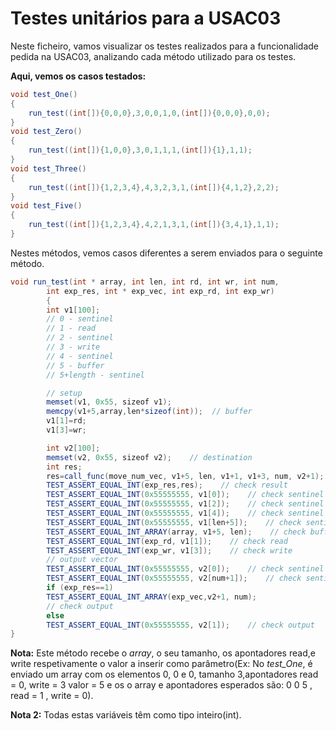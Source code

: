 # Testes unitários para a USAC03

Neste ficheiro, vamos visualizar os testes realizados para a funcionalidade pedida na USAC03, analizando cada método utilizado para os testes.

**Aqui, vemos os casos testados:**

```java
void test_One()
{
    run_test((int[]){0,0,0},3,0,0,1,0,(int[]){0,0,0},0,0);
}
void test_Zero()
{
    run_test((int[]){1,0,0},3,0,1,1,1,(int[]){1},1,1);
}
void test_Three()
{
    run_test((int[]){1,2,3,4},4,3,2,3,1,(int[]){4,1,2},2,2);
}
void test_Five()
{
    run_test((int[]){1,2,3,4},4,2,1,3,1,(int[]){3,4,1},1,1);
}

```
Nestes métodos, vemos casos diferentes a serem enviados para o seguinte método.

```java
void run_test(int * array, int len, int rd, int wr, int num,
        int exp_res, int * exp_vec, int exp_rd, int exp_wr)
        {
        int v1[100];
        // 0 - sentinel  
        // 1 - read 
        // 2 - sentinel  
        // 3 - write 
        // 4 - sentinel 
        // 5 - buffer 
        // 5+length - sentinel 	

        // setup 
        memset(v1, 0x55, sizeof v1);
        memcpy(v1+5,array,len*sizeof(int));  // buffer   
        v1[1]=rd;
        v1[3]=wr;

        int v2[100];
        memset(v2, 0x55, sizeof v2);    // destination 
        int res;
        res=call_func(move_num_vec, v1+5, len, v1+1, v1+3, num, v2+1);
        TEST_ASSERT_EQUAL_INT(exp_res,res);    // check result 
        TEST_ASSERT_EQUAL_INT(0x55555555, v1[0]);    // check sentinel 
        TEST_ASSERT_EQUAL_INT(0x55555555, v1[2]);    // check sentinel  
        TEST_ASSERT_EQUAL_INT(0x55555555, v1[4]);    // check sentinel  
        TEST_ASSERT_EQUAL_INT(0x55555555, v1[len+5]);    // check sentinel  
        TEST_ASSERT_EQUAL_INT_ARRAY(array, v1+5, len);    // check buffer 
        TEST_ASSERT_EQUAL_INT(exp_rd, v1[1]);    // check read   
        TEST_ASSERT_EQUAL_INT(exp_wr, v1[3]);    // check write  
        // output vector  
        TEST_ASSERT_EQUAL_INT(0x55555555, v2[0]);    // check sentinel 
        TEST_ASSERT_EQUAL_INT(0x55555555, v2[num+1]);    // check sentinel  
        if (exp_res==1)
        TEST_ASSERT_EQUAL_INT_ARRAY(exp_vec,v2+1, num);
        // check output
        else
        TEST_ASSERT_EQUAL_INT(0x55555555, v2[1]);    // check output 
}
```
**Nota:** Este método recebe o *array*, o seu tamanho, os apontadores read,e write respetivamente o valor a inserir como parâmetro(Ex: No *test_One*, é enviado um array com os elementos 0, 0 e 0, tamanho 3,apontadores read = 0, write = 3 valor = 5 e os o array e apontadores esperados são:
0  0  5   , read = 1 , write = 0).

**Nota 2:** Todas estas variáveis têm como tipo inteiro(int).